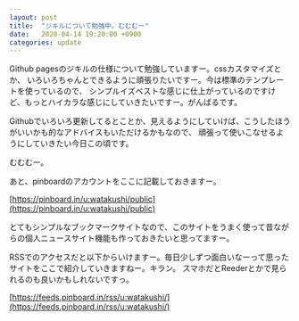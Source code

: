```yaml
---
layout: post
title:  "ジキルについて勉強中。むむむー"
date:   2020-04-14 19:20:00 +0900
categories: update
---
```


Github pagesのジキルの仕様について勉強していますー。cssカスタマイズとか、
いろいろちゃんとできるように頑張りたいですー。今は標準のテンプレートを使っているので、
シンプルイズベストな感じに仕上がっているのですけど、もっとハイカラな感じにしていきたいですー。がんばるです。

Githubでいろいろ更新してるとことか、見えるようにしていけば、こうしたほうがいいかも的なアドバイスもいただけるかもなので、
頑張って使いこなせるようにしていきたい今日この頃です。

むむむー。

あと、pinboardのアカウントをここに記載しておきますー。

[https://pinboard.in/u:watakushi/public](https://pinboard.in/u:watakushi/public)

とてもシンプルなブックマークサイトなので、このサイトをうまく使って昔ながらの個人ニュースサイト機能も作っておきたいと思ってますー。

RSSでのアクセスだと以下からいけますー。毎日少しずつ面白いなーって思ったサイトをここで紹介していきますねー。キラン。
スマホだとReederとかで見られるのも良いかもしれないですっ。

[https://feeds.pinboard.in/rss/u:watakushi/](https://feeds.pinboard.in/rss/u:watakushi/)